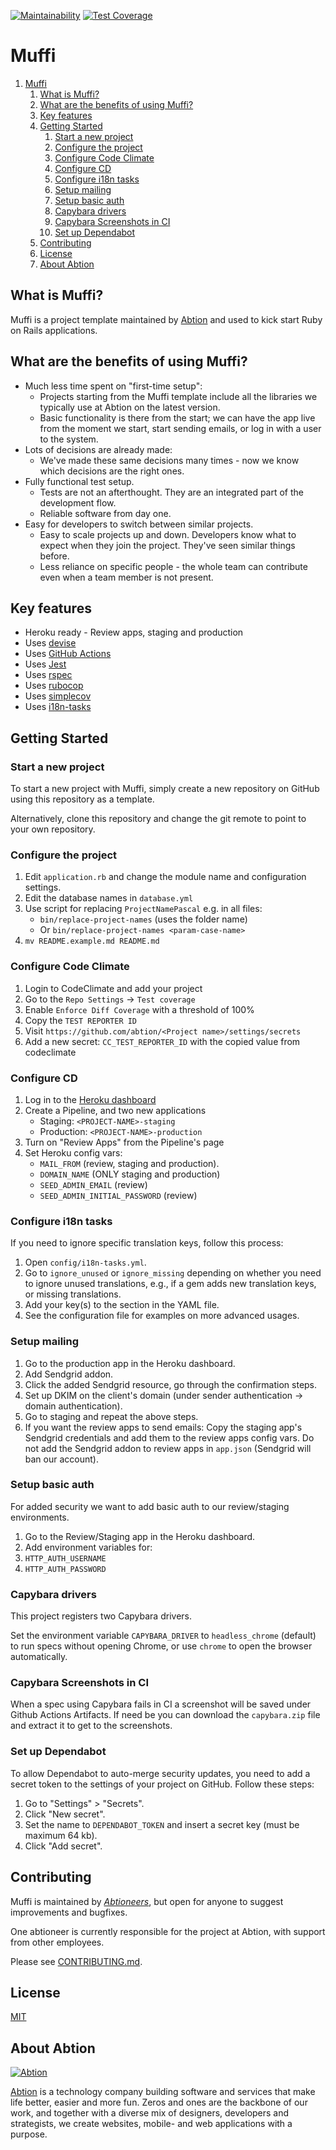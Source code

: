 [![Maintainability](https://api.codeclimate.com/v1/badges/d0e13853fa82d32e650a/maintainability)](https://codeclimate.com/repos/5dcbb7cd09f28e014c00f396/maintainability)
[![Test Coverage](https://api.codeclimate.com/v1/badges/d0e13853fa82d32e650a/test_coverage)](https://codeclimate.com/repos/5dcbb7cd09f28e014c00f396/test_coverage)

# Muffi

1. [Muffi](#muffi)
   1. [What is Muffi?](#what-is-muffi)
   2. [What are the benefits of using Muffi?](#what-are-the-benefits-of-using-muffi)
   3. [Key features](#key-features)
   4. [Getting Started](#getting-started)
      1. [Start a new project](#start-a-new-project)
      2. [Configure the project](#configure-the-project)
      3. [Configure Code Climate](#configure-code-climate)
      4. [Configure CD](#configure-cd)
      5. [Configure i18n tasks](#configure-i18n-tasks)
      6. [Setup mailing](#setup-mailing)
      7. [Setup basic auth](#setup-basic-auth)
      8. [Capybara drivers](#capybara-drivers)
      9. [Capybara Screenshots in CI](#capybara-screenshots-in-ci)
      10. [Set up Dependabot](#set-up-dependabot)
   5. [Contributing](#contributing)
   6. [License](#license)
   7. [About Abtion](#about-abtion)

## What is Muffi?

Muffi is a project template maintained by [Abtion](https://abtion.com/) and used to kick start
Ruby on Rails applications.

## What are the benefits of using Muffi?

* Much less time spent on "first-time setup":
   * Projects starting from the Muffi template include all the libraries we typically use at Abtion on the latest version.
   * Basic functionality is there from the start; we can have the app live from the moment we start, start sending emails, or log in with a user to the system.
* Lots of decisions are already made:
   * We've made these same decisions many times - now we know which decisions are the right ones.
* Fully functional test setup.
   * Tests are not an afterthought. They are an integrated part of the development flow.
   * Reliable software from day one.
* Easy for developers to switch between similar projects.
   * Easy to scale projects up and down. Developers know what to expect when they join the project. They've seen similar things before.
   * Less reliance on specific people - the whole team can contribute even when a team member is not present.

## Key features

* Heroku ready - Review apps, staging and production
* Uses [devise](https://github.com/plataformatec/devise)
* Uses [GitHub Actions](https://docs.github.com/en/free-pro-team@latest/actions)
* Uses [Jest](https://github.com/facebook/jest)
* Uses [rspec](https://github.com/rspec/rspec-rails)
* Uses [rubocop](https://github.com/bbatsov/rubocop)
* Uses [simplecov](https://github.com/colszowka/simplecov)
* Uses [i18n-tasks](https://github.com/glebm/i18n-tasks)

## Getting Started

### Start a new project

To start a new project with Muffi, simply create a new repository on GitHub
using this repository as a template.

Alternatively, clone this repository and change the git remote to point to
your own repository.

### Configure the project

1. Edit `application.rb` and change the module name and configuration settings.
2. Edit the database names in `database.yml`
3. Use script for replacing `ProjectNamePascal` e.g. in all files:
   - `bin/replace-project-names` (uses the folder name)
   - Or `bin/replace-project-names <param-case-name>`
4. `mv README.example.md README.md`

### Configure Code Climate

1. Login to CodeClimate and add your project
2. Go to the `Repo Settings` -> `Test coverage`
3. Enable `Enforce Diff Coverage` with a threshold of 100%
4. Copy the `TEST REPORTER ID`
5. Visit `https://github.com/abtion/<Project name>/settings/secrets`
6. Add a new secret: `CC_TEST_REPORTER_ID` with the copied value from codeclimate

### Configure CD

1. Log in to the [Heroku dashboard](https://dashboard.heroku.com)
2. Create a Pipeline, and two new applications
    - Staging: `<PROJECT-NAME>-staging`
    - Production: `<PROJECT-NAME>-production`
3. Turn on "Review Apps" from the Pipeline's page
4. Set Heroku config vars:
   - `MAIL_FROM` (review, staging and production).
   - `DOMAIN_NAME` (ONLY staging and production)
   - `SEED_ADMIN_EMAIL` (review)
   - `SEED_ADMIN_INITIAL_PASSWORD` (review)

### Configure i18n tasks

If you need to ignore specific translation keys, follow this process:

1. Open `config/i18n-tasks.yml`.
2. Go to `ignore_unused` or `ignore_missing` depending on whether you need to
   ignore unused translations, e.g., if a gem adds new translation keys, or
   missing translations.
3. Add your key(s) to the section in the YAML file.
4. See the configuration file for examples on more advanced usages.

### Setup mailing

1. Go to the production app in the Heroku dashboard.
2. Add Sendgrid addon.
3. Click the added Sendgrid resource, go through the confirmation steps.
4. Set up DKIM on the client's domain (under sender authentication -> domain authentication).
5. Go to staging and repeat the above steps.
6. If you want the review apps to send emails: Copy the staging app's Sendgrid credentials and add them to the review apps config vars. Do not add the Sendgrid addon to review apps in `app.json` (Sendgrid will ban our account).

### Setup basic auth

For added security we want to add basic auth to our review/staging environments.

1. Go to the Review/Staging app in the Heroku dashboard.
2. Add environment variables for:
  1. `HTTP_AUTH_USERNAME`
  2. `HTTP_AUTH_PASSWORD`

### Capybara drivers

This project registers two Capybara drivers.

Set the environment variable `CAPYBARA_DRIVER` to `headless_chrome` (default) to run specs without
opening Chrome, or use `chrome` to open the browser automatically.

### Capybara Screenshots in CI

When a spec using Capybara fails in CI a screenshot will be saved under Github Actions Artifacts. If need be you can download the `capybara.zip` file and extract it to get to the screenshots.

### Set up Dependabot

To allow Dependabot to auto-merge security updates, you need to add a secret
token to the settings of your project on GitHub. Follow these steps:

1. Go to "Settings" > "Secrets".
2. Click "New secret".
3. Set the name to `DEPENDABOT_TOKEN` and insert a secret key (must be maximum
   64 kb).
4. Click "Add secret".

## Contributing

Muffi is maintained by [_Abtioneers_](#about-abtion), but open for anyone to suggest improvements and bugfixes.

One abtioneer is currently responsible for the project at Abtion, with support from other employees.

Please see [CONTRIBUTING.md](https://github.com/abtion/muffi/blob/main/CONTRIBUTING.md).

## License

[MIT](https://opensource.org/licenses/MIT)

## About Abtion

[![Abtion](abtion.png "Abtion")](https://abtion.com/)

[Abtion](https://abtion.com/) is a technology company building software and
services that make life better, easier and more fun. Zeros and ones are the
backbone of our work, and together with a diverse mix of designers, developers
and strategists, we create websites, mobile- and web applications with a purpose.
